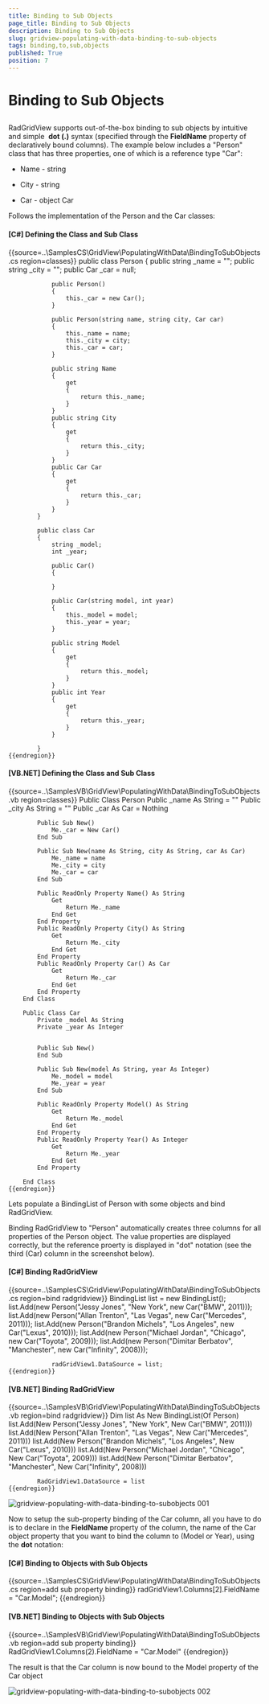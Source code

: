 ```yaml
---
title: Binding to Sub Objects
page_title: Binding to Sub Objects
description: Binding to Sub Objects
slug: gridview-populating-with-data-binding-to-sub-objects
tags: binding,to,sub,objects
published: True
position: 7
---
```


# Binding to Sub Objects



## 

RadGridView supports out-of-the-box binding to sub objects by intuitive and simple 
        	__dot (.)__ syntax (specified through the __FieldName__ 
        	property of declaratively bound columns). The example below includes a "Person" class that has three 
        	properties, one of which is a reference type "Car":
        

* Name - string

* City - string

* Car - object Car

Follows the implementation of the Person and the Car classes:

#### __[C#] Defining the Class and Sub Class__

{{source=..\SamplesCS\GridView\PopulatingWithData\BindingToSubObjects.cs region=classes}}
	        public class Person
	        {
	            public string _name = "";
	            public string _city = "";
	            public Car _car = null;
	
	            public Person()
	            {
	                this._car = new Car();
	            }
	
	            public Person(string name, string city, Car car)
	            {
	                this._name = name;
	                this._city = city;
	                this._car = car;
	            }
	
	            public string Name
	            {
	                get
	                {
	                    return this._name;
	                }
	            }
	            public string City
	            {
	                get
	                {
	                    return this._city;
	                }
	            }
	            public Car Car
	            {
	                get
	                {
	                    return this._car;
	                }
	            }
	        }
	
	        public class Car
	        {
	            string _model;
	            int _year;
	
	            public Car()
	            {
	
	            }
	
	            public Car(string model, int year)
	            {
	                this._model = model;
	                this._year = year;
	            }
	
	            public string Model
	            {
	                get
	                {
	                    return this._model;
	                }
	            }
	            public int Year
	            {
	                get
	                {
	                    return this._year;
	                }
	            }
	
	        }
	{{endregion}}



#### __[VB.NET] Defining the Class and Sub Class__

{{source=..\SamplesVB\GridView\PopulatingWithData\BindingToSubObjects.vb region=classes}}
	    Public Class Person
	        Public _name As String = ""
	        Public _city As String = ""
	        Public _car As Car = Nothing
	
	        Public Sub New()
	            Me._car = New Car()
	        End Sub
	
	        Public Sub New(name As String, city As String, car As Car)
	            Me._name = name
	            Me._city = city
	            Me._car = car
	        End Sub
	
	        Public ReadOnly Property Name() As String
	            Get
	                Return Me._name
	            End Get
	        End Property
	        Public ReadOnly Property City() As String
	            Get
	                Return Me._city
	            End Get
	        End Property
	        Public ReadOnly Property Car() As Car
	            Get
	                Return Me._car
	            End Get
	        End Property
	    End Class
	
	    Public Class Car
	        Private _model As String
	        Private _year As Integer
	
	
	        Public Sub New()
	        End Sub
	
	        Public Sub New(model As String, year As Integer)
	            Me._model = model
	            Me._year = year
	        End Sub
	
	        Public ReadOnly Property Model() As String
	            Get
	                Return Me._model
	            End Get
	        End Property
	        Public ReadOnly Property Year() As Integer
	            Get
	                Return Me._year
	            End Get
	        End Property
	
	    End Class
	{{endregion}}



Lets populate a BindingList of Person with some objects and bind RadGridView.
        

Binding RadGridView to "Person" automatically creates three columns for all properties of the Person object.
        	The value properties are displayed correctly, but the reference proerty is displayed in "dot" notation 
        	(see the third (Car) column in the screenshot below).
        

#### __[C#] Binding RadGridView__

{{source=..\SamplesCS\GridView\PopulatingWithData\BindingToSubObjects.cs region=bind radgridview}}
	            BindingList<Person> list = new BindingList<Person>();
	            list.Add(new Person("Jessy Jones", "New York", new Car("BMW", 2011)));
	            list.Add(new Person("Allan Trenton", "Las Vegas", new Car("Mercedes", 2011)));
	            list.Add(new Person("Brandon Michels", "Los Angeles", new Car("Lexus", 2010)));
	            list.Add(new Person("Michael Jordan", "Chicago", new Car("Toyota", 2009)));
	            list.Add(new Person("Dimitar Berbatov", "Manchester", new Car("Infinity", 2008)));
	
	            radGridView1.DataSource = list;
	{{endregion}}



#### __[VB.NET] Binding RadGridView__

{{source=..\SamplesVB\GridView\PopulatingWithData\BindingToSubObjects.vb region=bind radgridview}}
	        Dim list As New BindingList(Of Person)
	        list.Add(New Person("Jessy Jones", "New York", New Car("BMW", 2011)))
	        list.Add(New Person("Allan Trenton", "Las Vegas", New Car("Mercedes", 2011)))
	        list.Add(New Person("Brandon Michels", "Los Angeles", New Car("Lexus", 2010)))
	        list.Add(New Person("Michael Jordan", "Chicago", New Car("Toyota", 2009)))
	        list.Add(New Person("Dimitar Berbatov", "Manchester", New Car("Infinity", 2008)))
	
	        RadGridView1.DataSource = list
	{{endregion}}



![gridview-populating-with-data-binding-to-subobjects 001](images/gridview-populating-with-data-binding-to-subobjects001.png)

Now to setup the sub-property binding of the Car column, all you have to do is to declare in the 
        	__FieldName__ property of the column, the name of the Car object property
        	that you want to bind the column to (Model or Year), using the __dot__ notation:
        	
        

#### __[C#] Binding to Objects with Sub Objects__

{{source=..\SamplesCS\GridView\PopulatingWithData\BindingToSubObjects.cs region=add sub property binding}}
	            radGridView1.Columns[2].FieldName = "Car.Model";
	{{endregion}}



#### __[VB.NET] Binding to Objects with Sub Objects__

{{source=..\SamplesVB\GridView\PopulatingWithData\BindingToSubObjects.vb region=add sub property binding}}
	        RadGridView1.Columns(2).FieldName = "Car.Model"
	{{endregion}}



The result is that the Car column is now bound to the Model property of the Car object

![gridview-populating-with-data-binding-to-subobjects 002](images/gridview-populating-with-data-binding-to-subobjects002.png)
